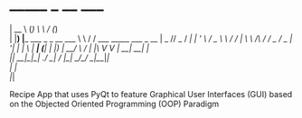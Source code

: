 #   _____           _             __      ___                        
 |  __ \         (_)            \ \    / (_)                       
 | |__) |___  ___ _ _ __   ___   \ \  / / ___      _____  ___ _ __ 
 |  _  // _ \/ __| | '_ \ / _ \   \ \/ / | \ \ /\ / / _ \/ _ | '__|
 | | \ |  __| (__| | |_) |  __/    \  /  | |\ V  V |  __|  __| |   
 |_|  \_\___|\___|_| .__/ \___|     \/   |_| \_/\_/ \___|\___|_|   
                   | |                                             
                   |_|                                             
                                                                                                                                                                  
Recipe App that uses PyQt to feature Graphical User Interfaces (GUI) based on the Objected Oriented Programming (OOP) Paradigm
